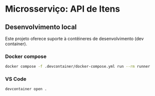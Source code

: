 # Microsserviço: API de Itens

## Desenvolvimento local

Este projeto oferece suporte à contêineres de desenvolvimento (dev container).

### Docker compose

```bash
docker compose -f .devcontainer/docker-compose.yml run --rm runner
```

### VS Code

```bash
devcontainer open .
```
